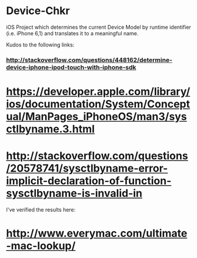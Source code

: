 Device-Chkr
===========

iOS Project which determines the current Device Model by runtime identifier (i.e. iPhone 6,1) and translates it to a meaningful name.

Kudos to the following links:

### http://stackoverflow.com/questions/448162/determine-device-iphone-ipod-touch-with-iphone-sdk
# https://developer.apple.com/library/ios/documentation/System/Conceptual/ManPages_iPhoneOS/man3/sysctlbyname.3.html
# http://stackoverflow.com/questions/20578741/sysctlbyname-error-implicit-declaration-of-function-sysctlbyname-is-invalid-in

I've verified the results here:
# http://www.everymac.com/ultimate-mac-lookup/
